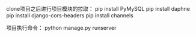 clone项目之后进行项目模块的拉取：
pip install PyMySQL
pip install daphne
pip install django-cors-headers
pip install channels

项目执行命令：
python manage.py runserver

